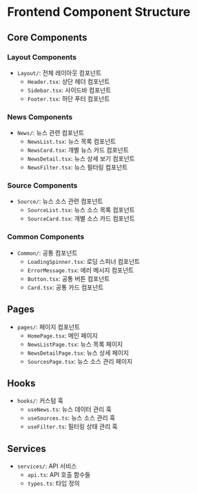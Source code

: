 # Frontend Component Structure

## Core Components

### Layout Components
- `Layout/`: 전체 레이아웃 컴포넌트
  - `Header.tsx`: 상단 헤더 컴포넌트
  - `Sidebar.tsx`: 사이드바 컴포넌트
  - `Footer.tsx`: 하단 푸터 컴포넌트

### News Components
- `News/`: 뉴스 관련 컴포넌트
  - `NewsList.tsx`: 뉴스 목록 컴포넌트
  - `NewsCard.tsx`: 개별 뉴스 카드 컴포넌트
  - `NewsDetail.tsx`: 뉴스 상세 보기 컴포넌트
  - `NewsFilter.tsx`: 뉴스 필터링 컴포넌트

### Source Components
- `Source/`: 뉴스 소스 관련 컴포넌트
  - `SourceList.tsx`: 뉴스 소스 목록 컴포넌트
  - `SourceCard.tsx`: 개별 소스 카드 컴포넌트

### Common Components
- `Common/`: 공통 컴포넌트
  - `LoadingSpinner.tsx`: 로딩 스피너 컴포넌트
  - `ErrorMessage.tsx`: 에러 메시지 컴포넌트
  - `Button.tsx`: 공통 버튼 컴포넌트
  - `Card.tsx`: 공통 카드 컴포넌트

## Pages
- `pages/`: 페이지 컴포넌트
  - `HomePage.tsx`: 메인 페이지
  - `NewsListPage.tsx`: 뉴스 목록 페이지
  - `NewsDetailPage.tsx`: 뉴스 상세 페이지
  - `SourcesPage.tsx`: 뉴스 소스 관리 페이지

## Hooks
- `hooks/`: 커스텀 훅
  - `useNews.ts`: 뉴스 데이터 관리 훅
  - `useSources.ts`: 뉴스 소스 관리 훅
  - `useFilter.ts`: 필터링 상태 관리 훅

## Services
- `services/`: API 서비스
  - `api.ts`: API 호출 함수들
  - `types.ts`: 타입 정의 